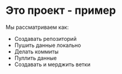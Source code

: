 # Это проект - пример

Мы рассматриваем как:
 - Создавать репозиторий
 - Пушить данные локально
 - Делать коммиты
 - Пуллить данные
 - Создавать и мерджить ветки